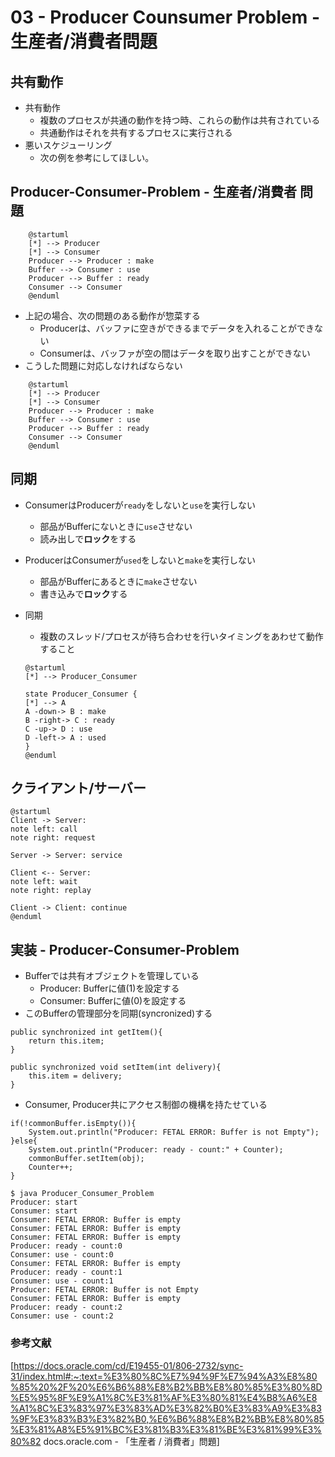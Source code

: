 # 03 - Producer Counsumer Problem - 生産者/消費者問題

## 共有動作
- 共有動作
    - 複数のプロセスが共通の動作を持つ時、これらの動作は共有されている
    - 共通動作はそれを共有するプロセスに実行される
- 悪いスケジューリング
    - 次の例を参考にしてほしい。 

## Producer-Consumer-Problem - 生産者/消費者 問題

```
    @startuml
    [*] --> Producer
    [*] --> Consumer
    Producer --> Producer : make
    Buffer --> Consumer : use
    Producer --> Buffer : ready
    Consumer --> Consumer
    @enduml
```

- 上記の場合、次の問題のある動作が惣菜する
    - Producerは、バッファに空きができるまでデータを入れることができない
    - Consumerは、バッファが空の間はデータを取り出すことができない
- こうした問題に対応しなければならない


```
    @startuml
    [*] --> Producer
    [*] --> Consumer
    Producer --> Producer : make
    Buffer --> Consumer : use
    Producer --> Buffer : ready
    Consumer --> Consumer
    @enduml
```

## 同期
- ConsumerはProducerが`ready`をしないと`use`を実行しない
    - 部品がBufferにないときに`use`させない
    - 読み出しで**ロック**をする
- ProducerはConsumerが`used`をしないと`make`を実行しない
    - 部品がBufferにあるときに`make`させない
    - 書き込みで**ロック**する
- 同期
    - 複数のスレッド/プロセスが待ち合わせを行いタイミングをあわせて動作すること

    ```
    @startuml
    [*] --> Producer_Consumer

    state Producer_Consumer {
    [*] --> A
    A -down-> B : make
    B -right-> C : ready
    C -up-> D : use
    D -left-> A : used
    }
    @enduml
    ```
## クライアント/サーバー

```
@startuml
Client -> Server:
note left: call
note right: request

Server -> Server: service

Client <-- Server: 
note left: wait
note right: replay

Client -> Client: continue
@enduml
```

## 実装 - Producer-Consumer-Problem

- Bufferでは共有オブジェクトを管理している
    - Producer: Bufferに値(1)を設定する
    - Consumer: Bufferに値(0)を設定する
- このBufferの管理部分を同期(syncronized)する

```
public synchronized int getItem(){
    return this.item;
}

public synchronized void setItem(int delivery){
    this.item = delivery;
}
```

- Consumer, Producer共にアクセス制御の機構を持たせている

```
if(!commonBuffer.isEmpty()){
    System.out.println("Producer: FETAL ERROR: Buffer is not Empty");
}else{
    System.out.println("Producer: ready - count:" + Counter);
    commonBuffer.setItem(obj);
    Counter++;
}
```

```
$ java Producer_Consumer_Problem
Producer: start
Consumer: start
Consumer: FETAL ERROR: Buffer is empty
Consumer: FETAL ERROR: Buffer is empty
Consumer: FETAL ERROR: Buffer is empty
Producer: ready - count:0
Consumer: use - count:0
Consumer: FETAL ERROR: Buffer is empty
Producer: ready - count:1
Consumer: use - count:1
Producer: FETAL ERROR: Buffer is not Empty
Consumer: FETAL ERROR: Buffer is empty
Producer: ready - count:2
Consumer: use - count:2
```

### 参考文献
[https://docs.oracle.com/cd/E19455-01/806-2732/sync-31/index.html#:~:text=%E3%80%8C%E7%94%9F%E7%94%A3%E8%80%85%20%2F%20%E6%B6%88%E8%B2%BB%E8%80%85%E3%80%8D%E5%95%8F%E9%A1%8C%E3%81%AF%E3%80%81%E4%B8%A6%E8%A1%8C%E3%83%97%E3%83%AD%E3%82%B0%E3%83%A9%E3%83%9F%E3%83%B3%E3%82%B0,%E6%B6%88%E8%B2%BB%E8%80%85%E3%81%A8%E5%91%BC%E3%81%B3%E3%81%BE%E3%81%99%E3%80%82 docs.oracle.com - 「生産者 / 消費者」問題]
